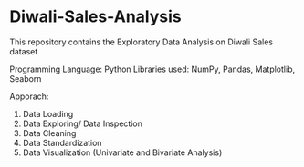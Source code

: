 # Diwali-Sales-Analysis

This repository contains the Exploratory Data Analysis on Diwali Sales dataset

Programming Language: Python
Libraries used: NumPy, Pandas, Matplotlib, Seaborn

Apporach:
1. Data Loading
2. Data Exploring/ Data Inspection
3. Data Cleaning
4. Data Standardization
5. Data Visualization (Univariate and Bivariate Analysis)
